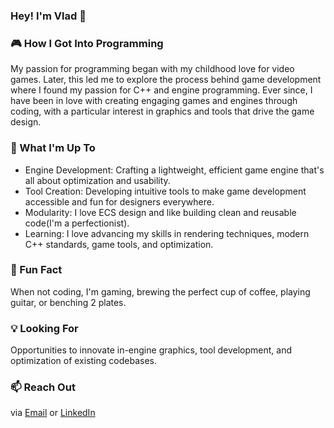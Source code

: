 ### Hey! I'm Vlad 👋


### 🎮 How I Got Into Programming

My passion for programming began with my childhood love for video games. Later, this led me to explore the process behind game development where I found my passion for C++ and engine programming. Ever since, I have been in love with creating engaging games and engines through coding, with a particular interest in graphics and tools that drive the game design.

### 🚀 What I'm Up To

* Engine Development: Crafting a lightweight, efficient game engine that's all about optimization and usability.
* Tool Creation: Developing intuitive tools to make game development accessible and fun for designers everywhere.
* Modularity: I love ECS design and like building clean and reusable code(I'm a perfectionist).
* Learning: I love advancing my skills in rendering techniques, modern C++ standards, game tools, and optimization.

### 🎉 Fun Fact
When not coding, I'm gaming, brewing the perfect cup of coffee, playing guitar, or benching 2 plates.
  
### 💡 Looking For
Opportunities to innovate in-engine graphics, tool development, and optimization of existing codebases.


### 📫 Reach Out
via [Email](antoniuk0372@gmail.com) or [LinkedIn](https://www.linkedin.com/in/antoniukoff/)
